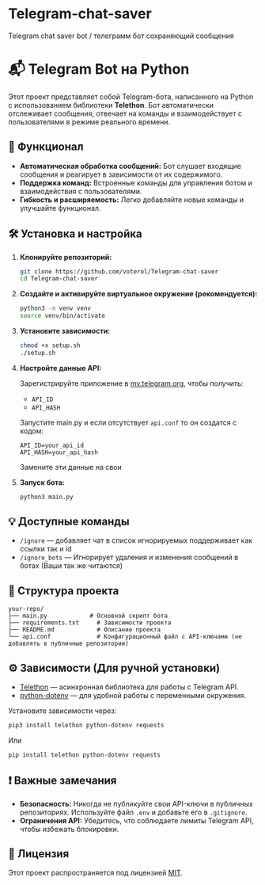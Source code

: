 # Telegram-chat-saver
Telegram chat saver bot / телеграмм бот сохраняющий сообщения

# 📬 Telegram Bot на Python

Этот проект представляет собой Telegram-бота, написанного на Python с использованием библиотеки **Telethon**. Бот автоматически отслеживает сообщения, отвечает на команды и взаимодействует с пользователями в режиме реального времени.

## 🚀 Функционал

- **Автоматическая обработка сообщений:** Бот слушает входящие сообщения и реагирует в зависимости от их содержимого.
- **Поддержка команд:** Встроенные команды для управления ботом и взаимодействия с пользователями.
- **Гибкость и расширяемость:** Легко добавляйте новые команды и улучшайте функционал.

## 🛠️ Установка и настройка

1. **Клонируйте репозиторий:**

   ```bash
   git clone https://github.com/voterol/Telegram-chat-saver
   cd Telegram-chat-saver
   ```

2. **Создайте и активируйте виртуальное окружение (рекомендуется):**

   ```bash
   python3 -m venv venv
   source venv/bin/activate
   ```

3. **Установите зависимости:**

   ```bash
   chmod +x setup.sh
   ./setup.sh
   ```

4. **Настройте данные API:**

   Зарегистрируйте приложение в [my.telegram.org](https://my.telegram.org), чтобы получить:

   - `API_ID`
   - `API_HASH`

   Запустите main.py и если отсутствует `api.conf` то он создатся с кодом:

   ```env
   API_ID=your_api_id
   API_HASH=your_api_hash
   ```
   Замените эти данные на свои

5. **Запуск бота:**

   ```bash
   python3 main.py
   ```

## 💡 Доступные команды

- `/ignore` — добавляет чат в список игнорируемых поддерживает как ссылки так и id
- `/ignore_bots` — Игнорирует удаления и изменения сообщений в ботах (Ваши так же читаются)


## 📂 Структура проекта

```
your-repo/
├── main.py            # Основной скрипт бота
├── requirements.txt     # Зависимости проекта
├── README.md            # Описание проекта
└── api.conf             # Конфигурационный файл с API-ключами (не добавлять в публичные репозитории)
```

## ⚙️ Зависимости (Для ручной установки)

- [Telethon](https://github.com/LonamiWebs/Telethon) — асинхронная библиотека для работы с Telegram API.
- [python-dotenv](https://github.com/theskumar/python-dotenv) — для удобной работы с переменными окружения.

Установите зависимости через:

```bash
pip3 install telethon python-dotenv requests
```
Или

```bash
pip install telethon python-dotenv requests
```

## ❗ Важные замечания

- **Безопасность:** Никогда не публикуйте свои API-ключи в публичных репозиториях. Используйте файл `.env` и добавьте его в `.gitignore`.
- **Ограничения API:** Убедитесь, что соблюдаете лимиты Telegram API, чтобы избежать блокировки.

## 📄 Лицензия

Этот проект распространяется под лицензией [MIT](LICENSE).
